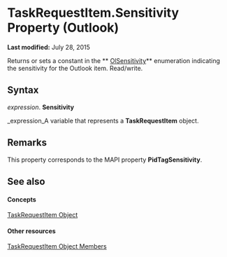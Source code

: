 
# TaskRequestItem.Sensitivity Property (Outlook)

 **Last modified:** July 28, 2015

Returns or sets a constant in the  ** [OlSensitivity](611d23ca-40ee-17e9-2560-99c5508f6e29.md)** enumeration indicating the sensitivity for the Outlook item. Read/write.

## Syntax

 _expression_. **Sensitivity**

 _expression_A variable that represents a  **TaskRequestItem** object.


## Remarks

This property corresponds to the MAPI property  **PidTagSensitivity**. 


## See also


#### Concepts


 [TaskRequestItem Object](2908a28a-634c-e786-aa53-f3e32038b727.md)
#### Other resources


 [TaskRequestItem Object Members](d43114ee-be91-ff02-3424-525da2cf3a50.md)
